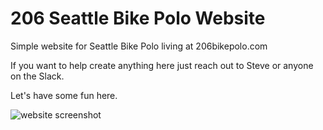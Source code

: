 # 206 Seattle Bike Polo Website

Simple website for Seattle Bike Polo living at 206bikepolo.com

If you want to help create anything here just reach out to Steve or anyone on the Slack.

Let's have some fun here.

![website screenshot](./img/screenshot.png)
